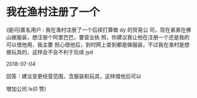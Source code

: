 # 我在渔村注册了一个

(提问)匿名用户 : 我在渔村注册了一个后续打算做 dy 的贸易公 司，现在弟弟在佛山做服装，想注册个阿里巴巴，要营业执 照，你建议我让他在注册一个还是我的可以借他用，我主要 担心借他后，到时网上查到都是做服装，不过我在渔村是想 做玩具的，这样会不会不利于后续 jyd

2018-07-04

回答：建议变更经营范围，含服装和玩具，这样借他后可以

增加公司 ls(0 赞)